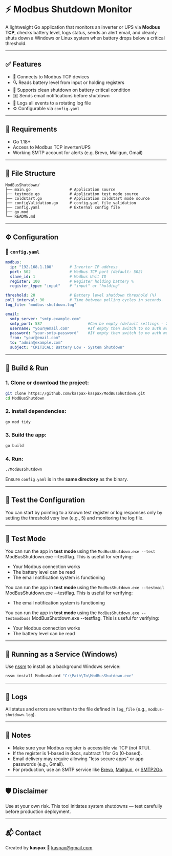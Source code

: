 # ⚡ Modbus Shutdown Monitor

A lightweight Go application that monitors an inverter or UPS via **Modbus TCP**, checks battery level, logs status, sends an alert email, and cleanly shuts down a Windows or Linux system when battery drops below a critical threshold.

---

## ✅ Features

- 📡 Connects to Modbus TCP devices
- 🔍 Reads battery level from input or holding registers
- 🔐 Supports clean shutdown on battery critical condition
- ✉️ Sends email notifications before shutdown
- 📄 Logs all events to a rotating log file
- ⚙️ Configurable via `config.yaml`

---

## 💠 Requirements

- Go 1.18+
- Access to Modbus TCP inverter/UPS
- Working SMTP account for alerts (e.g. Brevo, Mailgun, Gmail)

---

## 📁 File Structure

```
ModBusShutdown/
├── main.go                 # Application source
├── testmode.go             # Application test mode source
├── coldstart.go            # Application coldstart mode source
├── configValidation.go     # config.yaml file validation
├── config.yaml             # External config file
├── go.mod
└── README.md
```

---

## ⚙️ Configuration

### 📄 `config.yaml`

```yaml
modbus:
  ip: "192.168.1.100"       # Inverter IP address
  port: 502                 # Modbus TCP port (default: 502)
  slave_id: 1               # Modbus Unit ID
  register: 100             # Register holding battery %
  register_type: "input"    # "input" or "holding"

threshold: 20               # Battery level shutdown threshold (%)
poll_interval: 30           # Time between polling cycles in seconds.
log_file: "modbus-shutdown.log"

email:
  smtp_server: "smtp.example.com"
  smtp_port: 587                    #Can be empty (default settings - 25 without auth, 587 with auth)
  username: "your@email.com"        #If empty then switch to no auth mode (by default port 25)
  password: "your-smtp-password"    #If empty then switch to no auth mode (by default port 25)
  from: "your@email.com"
  to: "admin@example.com"
  subject: "CRITICAL: Battery Low - System Shutdown"
```

---

## 🚀 Build & Run

### 1. Clone or download the project:

```bash
git clone https://github.com/kaspax-kaspax/ModBusShutdown.git
cd ModBusShutdown
```

### 2. Install dependencies:

```bash
go mod tidy
```

### 3. Build the app:

```bash
go build
```

### 4. Run:

```bash
./ModBusShutdown
```

Ensure `config.yaml` is in the **same directory** as the binary.

---

## 🥪 Test the Configuration


You can start by pointing to a known test register or log responses only by setting the threshold very low (e.g., 5) and monitoring the log file.

---

## 🔢 Test Mode

You can run the app in **test mode** using the `ModBusShutdown.exe --test` ModBusShutdown.exe --testflag. This is useful for verifying:

- Your Modbus connection works
- The battery level can be read
- The email notification system is functioning

You can run the app in **test mode** using the `ModBusShutdown.exe --testmail` ModBusShutdown.exe --testflag. This is useful for verifying:

- The email notification system is functioning

You can run the app in **test mode** using the `ModBusShutdown.exe --testmodbuss` ModBusShutdown.exe --testflag. This is useful for verifying:

- Your Modbus connection works
- The battery level can be read
---

## 🔁 Running as a Service (Windows)

Use [nssm](https://nssm.cc/) to install as a background Windows service:

```bash
nssm install ModbusGuard "C:\Path\To\ModBusShutdown.exe"
```

---

## 📓 Logs

All status and errors are written to the file defined in `log_file` (e.g., `modbus-shutdown.log`).

---

## 🔐 Notes

- Make sure your Modbus register is accessible via TCP (not RTU).
- If the register is 1-based in docs, subtract 1 for Go (0-based).
- Email delivery may require allowing "less secure apps" or app passwords (e.g., Gmail).
- For production, use an SMTP service like [Brevo](https://www.brevo.com/), [Mailgun](https://www.mailgun.com/), or [SMTP2Go](https://www.smtp2go.com/).

---

## 🛡 Disclaimer

Use at your own risk. This tool initiates system shutdowns — test carefully before production deployment.

---

## 📬 Contact

Created by **kaspax**
📧 [kaspax@gmail.com](mailto:kaspax@gmail.com)

